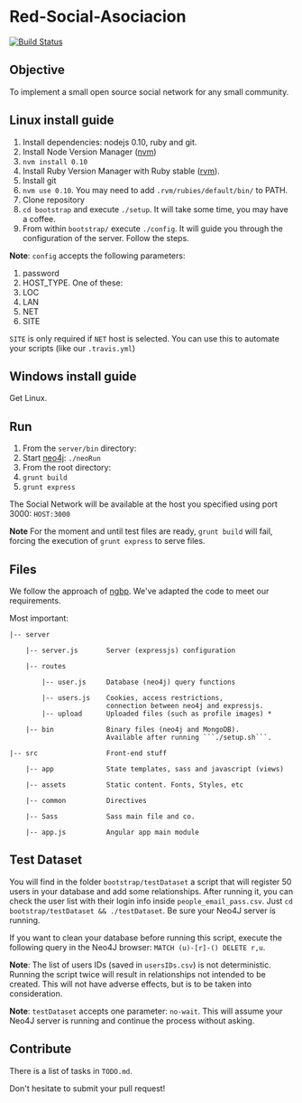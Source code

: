Red-Social-Asociacion
==========
[![Build Status](https://img.shields.io/travis/MecatronicaUncu/Red-Social-Asociacion/master.svg)](https://travis-ci.org/MecatronicaUncu/Red-Social-Asociacion)

## Objective

To implement a small open source social network for any small community.


## Linux install guide

1. Install dependencies: nodejs 0.10, ruby and git.
  1. Install Node Version Manager ([nvm](https://github.com/creationix/nvm))
  2. `nvm install 0.10`
  3. Install Ruby Version Manager with Ruby stable ([rvm](https://rvm.io/rvm/install)).
  4. Install git
  6. `nvm use 0.10`.  You may need to add `.rvm/rubies/default/bin/` to PATH.
3. Clone repository
4. `cd bootstrap` and execute `./setup`. It will take some time, you may have a coffee.
5. From within `bootstrap/` execute `./config`. It will guide you through the configuration of
   the server. Follow the steps.

**Note**: `config` accepts the following parameters:

1. password
2. HOST_TYPE. One of these:
  1. LOC
  2. LAN
  3. NET
3. SITE

`SITE` is only required if `NET` host is selected. You can use this to automate your scripts (like our `.travis.yml`)

## Windows install guide

Get Linux.

## Run

1. From the `server/bin` directory:
  1. Start [neo4j](http://neo4j.org/): `./neoRun`
2. From the root directory:
  1. `grunt build`
  2. `grunt express`

The Social Network will be available at the host you specified using port 3000: `HOST:3000`

**Note** For the moment and until test files are ready, `grunt build` will fail, forcing the execution of `grunt express` to serve files.

## Files

We follow the approach of [ngbp](https://github.com/ngbp/ngbp). We've adapted the code to meet our requirements.

Most important:

```
|-- server

    |-- server.js       Server (expressjs) configuration 

    |-- routes

        |-- user.js     Database (neo4j) query functions 

        |-- users.js    Cookies, access restrictions, 
                        connection between neo4j and expressjs.
        |-- upload      Uploaded files (such as profile images) *

    |-- bin             Binary files (neo4j and MongoDB). 
                        Available after running ```./setup.sh```.

|-- src                 Front-end stuff

    |-- app             State templates, sass and javascript (views)

    |-- assets          Static content. Fonts, Styles, etc

    |-- common          Directives

    |-- Sass            Sass main file and co.

    |-- app.js          Angular app main module
```

## Test Dataset

You will find in the folder `bootstrap/testDataset` a script that will register 50 users in your database and add some relationships. After running it, you can check the user list with their login info inside `people_email_pass.csv`. Just `cd bootstrap/testDataset && ./testDataset`. Be sure your Neo4J server is running.

If you want to clean your database before running this script, execute the following query in the Neo4J browser: ```MATCH (u)-[r]-() DELETE r,u```.

**Note**: The list of users IDs (saved in ```usersIDs.csv```) is not deterministic. Running the script twice will result in relationships not intended to be created. This will not have adverse effects, but is to be taken into consideration.

**Note**: `testDataset` accepts one parameter: `no-wait`. This will assume your Neo4J server is running and continue the process without asking.

## Contribute

There is a list of tasks in `TODO.md`.

Don't hesitate to submit your pull request!
